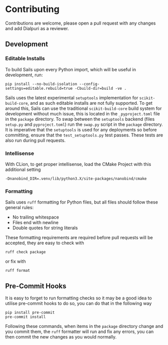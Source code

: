 # Contributing

Contributions are welcome, please open a pull request with any changes and add Dialpuri as a reviewer.

## Development

### Editable Installs
To build Sails upon every Python import, which will be useful in development, run:

    pip install --no-build-isolation --config-settings=editable.rebuild=true -Cbuild-dir=build -ve .

Sails uses the latest experimental `setuptools` implementation for `scikit-build-core`, and as such editable installs
are not fully supported. To get around this, Sails can use the traditional `scikit-build-core` build system
for development without much issue, this is located in the `_pyproject.toml` file in the `package` directory. To swap
between the `setuptools` backend (files `setup.py` and `pyproject.toml`) run the `swap.py` script in the `package`
directory. It is imperative that the `setuptools` is used for any deployments so before committing, ensure that
the `test_setuptools.py` test passes. These tests are also run during pull requests.

### Intellisense
With CLion, to get proper intellisense, load the CMake Project with this additional setting

    -Dnanobind_DIR=.venv/lib/python3.X/site-packages/nanobind/cmake

### Formatting

Sails uses `ruff` formatting for Python files, but all files should follow these general rules:
* No trailing whitespace
* Files end with newline
* Double quotes for string literals

These formatting requirements are required before pull requests will be accepted, they are easy to check with

    ruff check package

or fix with

    ruff format

## Pre-Commit  Hooks
It is easy to forget to run formatting checks so it may be a good idea to utilise pre-commit hooks to do so, you can do that in the following way

    pip install pre-commit
    pre-commit install

Following these commands, when items in the `package` directory change and you commit them, the `ruff` formatter will run
and fix any errors, you can then commit the new changes as you would normally.

[//]: # (## Testing)

[//]: # (Any changes must pass the tests defined in `package/tests`. Test can be ran using `pytest` with: )

[//]: # ()
[//]: # (    pytest package/tests --unit --runslow -v)

[//]: # ()

